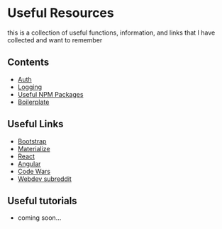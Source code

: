 # Useful Resources


 this is a collection of useful functions, information, and links that I have collected and want to remember


## Contents
- [Auth](./auth)
- [Logging](./logging)
- [Useful NPM Packages](./package_list.md)
- [Boilerplate](./boilerplate)


## Useful Links
- [Bootstrap](http://getbootstrap.com/)
- [Materialize](http://materializecss.com/)
- [React](https://facebook.github.io/react/)
- [Angular](https://angularjs.org/)
- [Code Wars](https://codewars.com)
- [Webdev subreddit](https://reddit.com/r/webdev)


## Useful tutorials

- coming soon...
